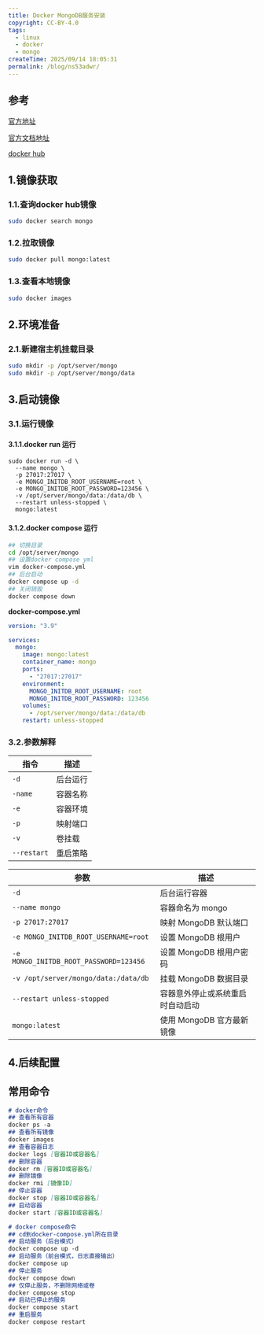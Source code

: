 ```yaml
---
title: Docker MongoDB服务安装
copyright: CC-BY-4.0
tags:
  - linux
  - docker
  - mongo
createTime: 2025/09/14 18:05:31
permalink: /blog/ns53adwr/
---
```


## 参考

[官方地址](https://www.docker.com/)

[官方文档地址](https://docs.docker.com/)

[docker hub](https://hub.docker.com/)

## 1.镜像获取

### 1.1.查询docker hub镜像

```bash
sudo docker search mongo
```

### 1.2.拉取镜像

```bash
sudo docker pull mongo:latest
```

### 1.3.查看本地镜像

```bash
sudo docker images
```

## 2.环境准备
### 2.1.新建宿主机挂载目录

```bash
sudo mkdir -p /opt/server/mongo
sudo mkdir -p /opt/server/mongo/data
```

## 3.启动镜像

### 3.1.运行镜像
#### 3.1.1.docker run 运行

```shell
sudo docker run -d \
  --name mongo \
  -p 27017:27017 \
  -e MONGO_INITDB_ROOT_USERNAME=root \
  -e MONGO_INITDB_ROOT_PASSWORD=123456 \
  -v /opt/server/mongo/data:/data/db \
  --restart unless-stopped \
  mongo:latest
```
#### 3.1.2.docker compose 运行

```bash
## 切换目录
cd /opt/server/mongo
## 设置docker compose yml
vim docker-compose.yml
## 后台启动
docker compose up -d
## 关闭销毁
docker compose down
```

**docker-compose.yml**

```yaml
version: "3.9"

services:
  mongo:
    image: mongo:latest
    container_name: mongo
    ports:
      - "27017:27017"
    environment:
      MONGO_INITDB_ROOT_USERNAME: root
      MONGO_INITDB_ROOT_PASSWORD: 123456
    volumes:
      - /opt/server/mongo/data:/data/db
    restart: unless-stopped
```

### 3.2.参数解释

| 指令        | 描述     |
| ----------- | -------- |
| `-d`        | 后台运行 |
| `-name`     | 容器名称 |
| `-e`        | 容器环境 |
| `-p`        | 映射端口 |
| `-v`        | 卷挂载   |
| `--restart` | 重启策略 |

| 参数                                   | 描述                             |
| -------------------------------------- | -------------------------------- |
| `-d`                                   | 后台运行容器                     |
| `--name mongo`                         | 容器命名为 mongo                 |
| `-p 27017:27017`                       | 映射 MongoDB 默认端口            |
| `-e MONGO_INITDB_ROOT_USERNAME=root`   | 设置 MongoDB 根用户              |
| `-e MONGO_INITDB_ROOT_PASSWORD=123456` | 设置 MongoDB 根用户密码          |
| `-v /opt/server/mongo/data:/data/db`   | 挂载 MongoDB 数据目录            |
| `--restart unless-stopped`             | 容器意外停止或系统重启时自动启动 |
| `mongo:latest`                         | 使用 MongoDB 官方最新镜像        |

## 4.后续配置

## 常用命令

```markdown
# docker命令
## 查看所有容器
docker ps -a
## 查看所有镜像
docker images
## 查看容器日志
docker logs [容器ID或容器名]
## 删除容器
docker rm [容器ID或容器名]
## 删除镜像
docker rmi [镜像ID]
## 停止容器
docker stop [容器ID或容器名]
## 启动容器
docker start [容器ID或容器名]

# docker compose命令
## cd到docker-compose.yml所在目录
## 启动服务（后台模式）
docker compose up -d
## 启动服务（前台模式，日志直接输出）
docker compose up
## 停止服务
docker compose down
## 仅停止服务，不删除网络或卷
docker compose stop
## 启动已停止的服务
docker compose start
## 重启服务
docker compose restart
```

